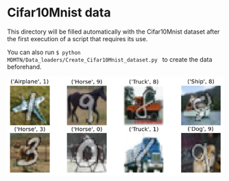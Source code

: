 
# Cifar10Mnist data
This directory will be filled automatically with the Cifar10Mnist dataset after the first execution of a script that requires its use.

You can also run ```$ python MDMTN/Data_loaders/Create_Cifar10Mnist_dataset.py ```  to create the data beforehand.

![padding](/Images/intro_pic_cifar10mnist_1.png "Cifar10Mnist")

